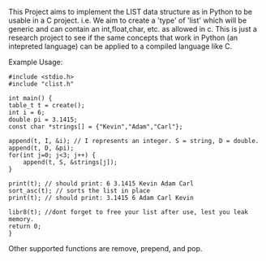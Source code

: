 This Project aims to implement the LIST data structure as in Python to be usable in a C project. i.e. We aim to create a 'type' of 'list' which will be generic and can contain an int,float,char, etc. as allowed in c. This is just a research project to see if the same concepts that work in Python (an intepreted language) can be applied to a compiled language like C.

Example Usage:
```
#include <stdio.h>
#include "clist.h"

int main() {
table_t t = create();
int i = 6;
double pi = 3.1415;
const char *strings[] = {"Kevin","Adam","Carl"};

append(t, I, &i); // I represents an integer. S = string, D = double.
append(t, D, &pi);
for(int j=0; j<3; j++) {
	append(t, S, &strings[j]);
}

print(t); // should print: 6 3.1415 Kevin Adam Carl
sort_asc(t); // sorts the list in place
print(t); // should print: 3.1415 6 Adam Carl Kevin

libr8(t); //dont forget to free your list after use, lest you leak memory.
return 0;
}

```

Other supported functions are remove, prepend, and pop.

